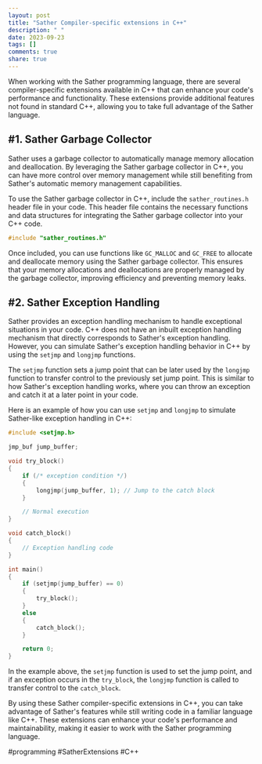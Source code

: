 ```yaml
---
layout: post
title: "Sather Compiler-specific extensions in C++"
description: " "
date: 2023-09-23
tags: []
comments: true
share: true
---
```


When working with the Sather programming language, there are several compiler-specific extensions available in C++ that can enhance your code's performance and functionality. These extensions provide additional features not found in standard C++, allowing you to take full advantage of the Sather language.

## #1. Sather Garbage Collector

Sather uses a garbage collector to automatically manage memory allocation and deallocation. By leveraging the Sather garbage collector in C++, you can have more control over memory management while still benefiting from Sather's automatic memory management capabilities.

To use the Sather garbage collector in C++, include the `sather_routines.h` header file in your code. This header file contains the necessary functions and data structures for integrating the Sather garbage collector into your C++ code.

```c++
#include "sather_routines.h"
```

Once included, you can use functions like `GC_MALLOC` and `GC_FREE` to allocate and deallocate memory using the Sather garbage collector. This ensures that your memory allocations and deallocations are properly managed by the garbage collector, improving efficiency and preventing memory leaks.

## #2. Sather Exception Handling

Sather provides an exception handling mechanism to handle exceptional situations in your code. C++ does not have an inbuilt exception handling mechanism that directly corresponds to Sather's exception handling. However, you can simulate Sather's exception handling behavior in C++ by using the `setjmp` and `longjmp` functions.

The `setjmp` function sets a jump point that can be later used by the `longjmp` function to transfer control to the previously set jump point. This is similar to how Sather's exception handling works, where you can throw an exception and catch it at a later point in your code.

Here is an example of how you can use `setjmp` and `longjmp` to simulate Sather-like exception handling in C++:

```c++
#include <setjmp.h>

jmp_buf jump_buffer;

void try_block()
{
    if (/* exception condition */)
    {
        longjmp(jump_buffer, 1); // Jump to the catch block
    }

    // Normal execution
}

void catch_block()
{
    // Exception handling code
}

int main()
{
    if (setjmp(jump_buffer) == 0)
    {
        try_block();
    }
    else
    {
        catch_block();
    }

    return 0;
}
```

In the example above, the `setjmp` function is used to set the jump point, and if an exception occurs in the `try_block`, the `longjmp` function is called to transfer control to the `catch_block`.

By using these Sather compiler-specific extensions in C++, you can take advantage of Sather's features while still writing code in a familiar language like C++. These extensions can enhance your code's performance and maintainability, making it easier to work with the Sather programming language. 

#programming #SatherExtensions #C++